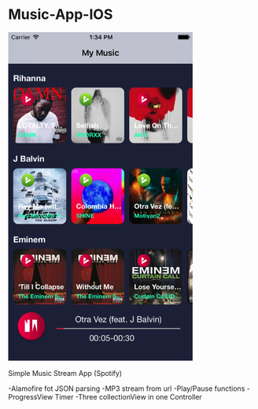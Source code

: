 # Music-App-IOS


<img src="https://github.com/bachra1993/Music-App-IOS/blob/master/Simulator%20Screen%20Shot%20May%2029%2C%202017%2C%201.34.21%20PM.png" width="375" height="667">


Simple Music Stream App (Spotify)

-Alamofire fot JSON parsing
-MP3 stream from url
-Play/Pause functions
-ProgressView Timer
-Three collectionView in one Controller
